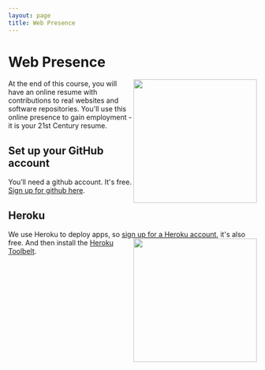 ```yaml
---
layout: page
title: Web Presence
---
```


Web Presence
===
<a href="http://github.com">
  <img src="https://github.global.ssl.fastly.net/images/modules/logos_page/Octocat.png" width="250" align="right" />
</a>
At the end of this course, you will have an online resume with contributions to real websites and software repositories.  You'll use this online presence to gain employment - it is your 21st Century resume.

## Set up your GitHub account
You’ll need a github account. It's free. [Sign up for github here](http://github.com).

## Heroku
We use Heroku to deploy apps, so [sign up for a Heroku account](http://heroku.com), it's also free.
<a href="http://heroku.com">
  <img src="https://d1lpkba4w1baqt.cloudfront.net/heroku-logo-light-234x60.png" width="250" align="right" />
</a>
And then install the [Heroku Toolbelt](https://toolbelt.heroku.com/).


